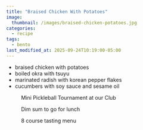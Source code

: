 ```yaml
---
title: "Braised Chicken With Potatoes"
image: 
  thumbnail: /images/braised-chicken-potatoes.jpg
categories:
  - recipe
tags:
  - bento
last_modified_at: 2025-09-24T10:19:00-05:00
---
```


* braised chicken with potatoes
* boiled okra with tsuyu
* marinated radish with korean pepper flakes
* cucumbers with soy sauce and sesame oil


<figure>
  <a href="#"><img src="{{ '/images/pickleball-tournamentjpg' | absolute_url }}" alt=""></a>
  <figcaption>Mini Pickleball Tournament at our Club</figcaption>
</figure> 

<figure>
  <a href="#"><img src="{{ '/images/dimsum-togo' | absolute_url }}" alt=""></a>
  <figcaption>Dim sum to go for lunch</figcaption>
</figure> 

<figure>
  <a href="#"><img src="{{ '/images/tasting-menu' | absolute_url }}" alt=""></a>
  <figcaption>8 course tasting menu</figcaption>
</figure> 